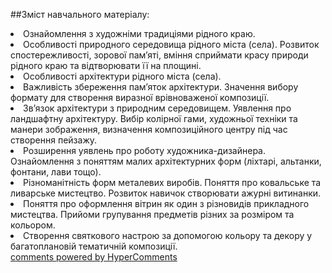 <div id="hypercomments_widget" class="js-hypercomments-widget invisible"></div>

##Зміст навчального матеріалу:

<li>Ознайомлення з художніми традиціями рідного краю.</li>
<li>Особливості природного середовища  рідного міста (села).  Розвиток спостережливості, зорової пам’яті, вміння сприймати красу природи  рідного краю та  відтворювати її на площині.</li>
<li>Особливості архітектури рідного міста (села). </li>
<li>Важливість збереження пам’яток архітектури. Значення вибору формату для створення виразної врівноваженої композиції. </li>
<li>Зв’язок архітектури з природним середовищем. Уявлення про ландшафтну архітектуру. Вибір колірної гами, художньої техніки та манери зображення, визначення композиційного центру під час створення пейзажу.</li>
<li>Розширення уявлень про роботу художника-дизайнера. Ознайомлення з поняттям малих архітектурних форм (ліхтарі, альтанки, фонтани, лави тощо).</li>
<li>Різноманітність форм металевих виробів. Поняття про ковальське та ливарське мистецтво.  Розвиток навичок створювати ажурні витинанки.</li>
<li>Поняття про оформлення вітрин як один з різновидів прикладного мистецтва.  Прийоми групування предметів різних за розміром та кольором.</li>
<li>Створення святкового настрою за допомогою  кольору та декору у багатоплановій тематичній композиції.</li>



<div class="js-hypercomments-container">
    <a href="http://hypercomments.com" class="hc-link" title="comments widget">comments powered by HyperComments</a>
</div>